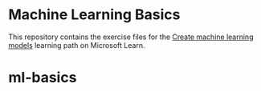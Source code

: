 # Machine Learning Basics

This repository contains the exercise files for the [Create machine learning models](https://docs.microsoft.com/learn/paths/create-machine-learn-models/) learning path on Microsoft Learn.

# ml-basics
